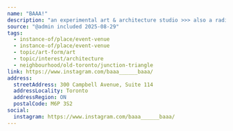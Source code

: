 ```yaml
---
name: "BAAA!"
description: "an experimental art & architecture studio >>> also a radio, community space & school @baaa______baaa @sheeep.school 𝓌𝑒 𝒸𝑜𝓃𝓃𝑒𝒸𝓉 𝓉𝒽𝑒 𝒹𝑜𝓉𝓈"
source: "@admin included 2025-08-29"
tags:
  - instance-of/place/event-venue
  - instance-of/place/event-venue
  - topic/art-form/art
  - topic/interest/architecture
  - neighbourhood/old-toronto/junction-triangle
link: https://www.instagram.com/baaa______baaa/
address:
  streetAddress: 300 Campbell Avenue, Suite 114
  addressLocality: Toronto
  addressRegion: ON
  postalCode: M6P 3S2
social:
  instagram: https://www.instagram.com/baaa______baaa/
---
```

